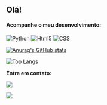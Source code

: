 <h2>Olá!</h2>
  <h4>Acompanhe o meu desenvolvimento:</h4>

![Python](https://img.shields.io/badge/Python-FFD43B?style=for-the-badge&logo=python&logoColor=blue)
![Html5](https://img.shields.io/badge/HTML5-E34F26?style=for-the-badge&logo=html5&logoColor=white)
![CSS](https://img.shields.io/badge/CSS3-1572B6?style=for-the-badge&logo=css3&logoColor=white)

[![Anurag's GitHub stats](https://github-readme-stats.vercel.app/api?username=Amabilereis&show_icons=true&theme=dracula)](https://github.com/Amabilereis/github-readme-stats)

[![Top Langs](https://github-readme-stats.vercel.app/api/top-langs/?username=Amabilereis&layout=demo)](https://github.com/Amabilereis/github-readme-stats)

<strong>Entre em contato:<strong>

<a href='https://api.whatsapp.com/send?phone=5511981644067&text=Ol%C3%A1%2C%20Amabile!'> <img src='https://img.shields.io/badge/WhatsApp-25D366?style=for-the-badge&logo=whatsapp&logoColor=white'></a>

<a href='https://www.linkedin.com/in/amabile-fonseca-4260a6160/'> <img src='https://img.shields.io/badge/LinkedIn-0077B5?style=for-the-badge&logo=linkedin&logoColor=white'> </a>
    
    


